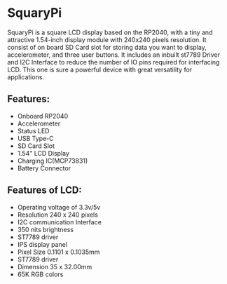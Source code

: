 # SquaryPi

SquaryPi is a square LCD display based on the RP2040, with a tiny and attractive 1.54-inch display module with 240x240 pixels resolution. It consist of on board SD Card slot for storing data you want to display, accelerometer, and three user buttons. It includes an inbuilt st7789 Driver and I2C Interface to reduce the number of IO pins required for interfacing LCD. This one is sure a powerful device with great versatility for applications.

## Features:

* Onboard RP2040
* Accelerometer
* Status LED
* USB Type-C
* SD Card Slot
* 1.54" LCD Display
* Charging IC(MCP73831)
* Battery Connector

## Features of LCD:

* Operating voltage of 3.3v/5v
* Resolution 240 x 240 pixels
* I2C communication Interface
* 350 nits brightness 
* ST7789 driver
* IPS display panel
* Pixel Size 0.1101 x 0.1035mm
* ST7789 driver
* Dimension 35 x 32.00mm
* 65K RGB colors



